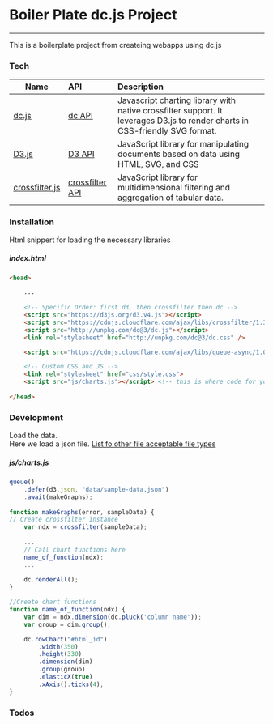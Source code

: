 # Boiler Plate dc.js Project
---
This is a boilerplate project from createing webapps using dc.js
### Tech
| Name        | API | Description          
| ------------- |:-------------| :-------------| 
| [dc.js]           | [dc API]          | Javascript charting library with native crossfilter support. It leverages D3.js to render charts in CSS-friendly SVG format.|
| [D3.js]           | [D3 API]          | JavaScript library for manipulating documents based on data using HTML, SVG, and CSS |
| [crossfilter.js]  | [crossfilter API] | JavaScript library for multidimensional filtering and aggregation of tabular data.|



### Installation
Html snippert for loading the necessary libraries
##### index.html
```html
<head>

    ... 
    
    <!-- Specific Order: first d3, then crossfilter then dc -->
    <script src="https://d3js.org/d3.v4.js"></script>
    <script src="https://cdnjs.cloudflare.com/ajax/libs/crossfilter/1.3.12/crossfilter.js"></script>
    <script src="http://unpkg.com/dc@3/dc.js"></script>
    <link rel="stylesheet" href="http://unpkg.com/dc@3/dc.css" />

    <script src="https://cdnjs.cloudflare.com/ajax/libs/queue-async/1.0.7/queue.js"></script>

    <!-- Custom CSS and JS -->
    <link rel="stylesheet" href="css/style.css">
    <script src="js/charts.js"></script> <!-- this is where code for your charts will go -->
    
</head>
```

### Development
Load the data.  
Here we load a json file. [List fo other file acceptable file types](https://github.com/d3/d3/blob/master/API.md#fetches-d3-fetch)
##### js/charts.js
```javascript
queue()
    .defer(d3.json, "data/sample-data.json")
    .await(makeGraphs);
    
function makeGraphs(error, sampleData) {
// Create crossfilter instance
    var ndx = crossfilter(sampleData);
    
    ...
    // Call chart functions here
    name_of_function(ndx);
    ...
    
    dc.renderAll();
}

//Create chart functions
function name_of_function(ndx) {
    var dim = ndx.dimension(dc.pluck('column name'));
    var group = dim.group();

    dc.rowChart("#html_id")
        .width(350)
        .height(330)
        .dimension(dim)
        .group(group)
        .elasticX(true)
        .xAxis().ticks(4);
}
```




### Todos


   [dc.js]: https://github.com/dc-js/dc.js
   [dc API]: http://dc-js.github.io/dc.js/docs/html/
   [D3.js]: https://d3js.org/
   [D3 API]: https://github.com/d3/d3/blob/master/API.md
   [crossfilter.js]: http://square.github.io/crossfilter/
   [crossfilter API]: https://github.com/square/crossfilter/wiki/API-Reference

